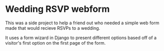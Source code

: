 Wedding RSVP webform
====================

This was a side project to help a friend out who needed a simple web form made that would recieve RSVPs to a wedding.

It uses a form wizard in Django to present different options based off of a visitor's first option on the first page of the form.
